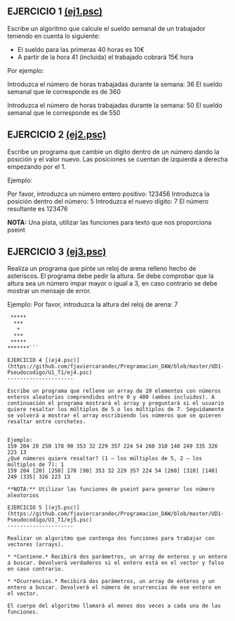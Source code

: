 EJERCICIO 1 [(ej1.psc)](https://github.com/fjaviercarandec/Programacion_DAW/blob/master/UD1-Pseudocodigo/U1_T1/ej1.psc)
---------------------

Escribe un algoritmo que calcule el sueldo semanal de un trabajador teniendo en cuenta lo siguiente:

* El sueldo para las primeras 40 horas es 10€
* A partir de la hora 41 (incluida) el trabajado cobrará 15€ hora

Por ejemplo:

Introduzca el número de horas trabajadas durante la semana: 36
El sueldo semanal que le corresponde es de 360

Introduzca el número de horas trabajadas durante la semana: 50
El sueldo semanal que le corresponde es de 550

EJERCICIO 2 [(ej2.psc)](https://github.com/fjaviercarandec/Programacion_DAW/blob/master/UD1-Pseudocodigo/U1_T1/ej2.psc)
---------------------

Escribe un programa que cambie un dígito dentro de un número dando la posición y el valor nuevo. Las posiciones se cuentan de izquierda a derecha empezando por el 1.

Ejemplo:

Por favor, introduzca un número entero positivo: 123456
Introduzca la posición dentro del número: 5
Introduzca el nuevo dígito: 7
El número resultante es 123476

**NOTA:** Una pista, utilizar las funciones para texto que nos proporciona pseint

EJERCICIO 3 [(ej3.psc)](https://github.com/fjaviercarandec/Programacion_DAW/blob/master/UD1-Pseudocodigo/U1_T1/ej3.psc)
---------------------

Realiza un programa que pinte un reloj de arena relleno hecho de asteriscos. El programa debe pedir la altura. Se debe comprobar que la altura sea un número impar mayor o igual a 3, en caso contrario se debe mostrar un mensaje de error.

Ejemplo:
Por favor, introduzca la altura del reloj de arena: 7 
````*******
 *****
  ***
   *
  ***
 *****
*******```

EJERCICIO 4 [(ej4.psc)](https://github.com/fjaviercarandec/Programacion_DAW/blob/master/UD1-Pseudocodigo/U1_T1/ej4.psc)
---------------------

Escribe un programa que rellene un array de 20 elementos con números enteros aleatorios comprendidos entre 0 y 400 (ambos incluidos). A continuación el programa mostrará el array y preguntará si el usuario quiere resaltar los múltiplos de 5 o los múltiplos de 7. Seguidamente se volverá a mostrar el array escribiendo los números que se quieren resaltar entre corchetes.


Ejemplo:
159 204 20 250 178 90 353 32 229 357 224 54 260 310 140 249 335 326 223 13
¿Qué números quiere resaltar? (1 – los múltiplos de 5, 2 – los múltiplos de 7): 1
159 204 [20] [250] 178 [90] 353 32 229 357 224 54 [260] [310] [140] 249 [335] 326 223 13

**NOTA:** Utilizar las funciones de pseint para generar los número aleatorios

EJERCICIO 5 [(ej5.psc)](https://github.com/fjaviercarandec/Programacion_DAW/blob/master/UD1-Pseudocodigo/U1_T1/ej5.psc)
---------------------

Realizar un algoritmo que contenga dos funciones para trabajar con vectores (arrays).

* *Contiene.* Recibirá dos parámetros, un array de enteros y un entero a buscar. Devolverá verdaderos si el entero está en el vector y falso en caso contrario.

* *Ocurrencias.* Recibirá dos parámetros, un array de enteros y un entero a buscar. Devolverá el número de ocurrencias de ese entero en el vector.

El cuerpo del algoritmo llamará al menos dos veces a cada una de las funciones.

